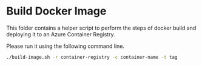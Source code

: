 # Build Docker Image

This folder contains a helper script to perform the steps of docker build and deploying it to an Azure Container Registry.

Please run it using the following command line.

``` bash
./build-image.sh -r container-registry -c container-name -t tag
```
